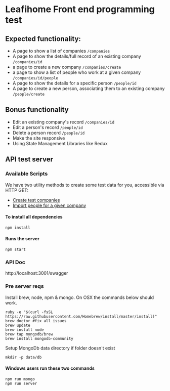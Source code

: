 # Leafihome Front end programming test

## Expected functionality:
- A page to show a list of companies `/companies`
- A page to show the details/full record of an existing company `/companies/id`
- a page to create a new company `/companies/create`
- a page to show a list of people who work at a given company `/companies/id/people`
- A page to show the details for a specific person `/people/id`
- A page to create a new person, associating them to an existing company `/people/create`

## Bonus functionality
- Edit an existing company's record `/companies/id`
- Edit a person's record `/people/id`
- Delete a person record `/people/id`
- Make the site responsive
- Using State Management Libraries like Redux

## API test server

### Available Scripts
We have two utility methods to create some test data for you, accessible via HTTP GET: 
- [Create test companies](http://localhost:3001/swagger/index.html#!/Companies/get_importCompanies)
- [Import people for a given company](http://localhost:3001/swagger/#!/People/get_importPeopleForCompany_companyId)

#### To install all dependencies
`npm install`

#### Runs the server
`npm start`

### API Doc
http://localhost:3001/swagger

### Pre server reqs
Install brew, node, npm & mongo. On OSX the commands below should work.

```
ruby -e "$(curl -fsSL https://raw.githubusercontent.com/Homebrew/install/master/install)"
brew doctor #fix all issues
brew update
brew install node
brew tap mongodb/brew
brew install mongodb-community
```

Setup MongoDb data directory if folder doesn't exist
```
mkdir -p data/db
```

#### Windows users run these two commands
```
npm run mongo
npm run server
```
